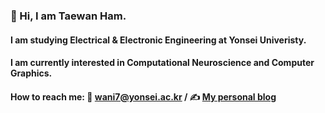  

<!--
**wani-ham/wani-ham** is a ✨ _special_ ✨ repository because its `README.md` (this file) appears on your GitHub profile.

Here are some ideas to get you started:

- 🔭 I’m currently working on ...
- 🌱 I’m currently learning ...
- 👯 I’m looking to collaborate on ...
- 🤔 I’m looking for help with ...
- 💬 Ask me about ...
- 📫 How to reach me: ...
- 😄 Pronouns: ...
- ⚡ Fun fact: ...
-->

### 👋 Hi, I am Taewan Ham.
#### I am studying Electrical & Electronic Engineering at Yonsei Univeristy.
#### I am currently interested in Computational Neuroscience and Computer Graphics.
#### How to reach me: 📧 wani7@yonsei.ac.kr / ✍️ [My personal blog](https://tayham.notion.site/Tay-T-Ham-581e32d5aa08460aaf86ea6c8b87c27a)
